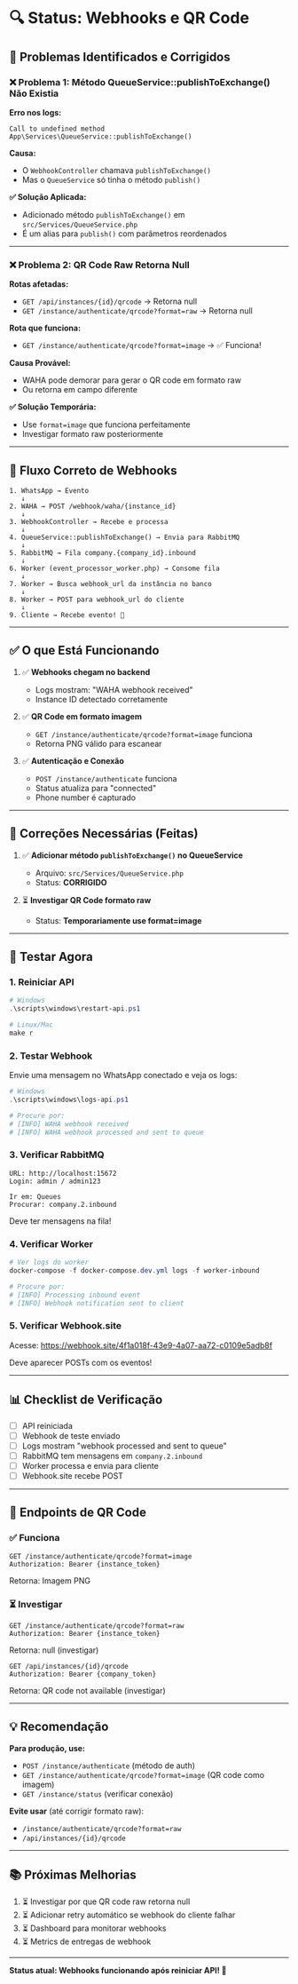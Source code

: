 # 🔍 Status: Webhooks e QR Code

## 🐛 Problemas Identificados e Corrigidos

### ❌ Problema 1: Método QueueService::publishToExchange() Não Existia

**Erro nos logs:**
```
Call to undefined method App\Services\QueueService::publishToExchange()
```

**Causa:** 
- O `WebhookController` chamava `publishToExchange()`
- Mas o `QueueService` só tinha o método `publish()`

**✅ Solução Aplicada:**
- Adicionado método `publishToExchange()` em `src/Services/QueueService.php`
- É um alias para `publish()` com parâmetros reordenados

---

### ❌ Problema 2: QR Code Raw Retorna Null

**Rotas afetadas:**
- `GET /api/instances/{id}/qrcode` → Retorna null
- `GET /instance/authenticate/qrcode?format=raw` → Retorna null

**Rota que funciona:**
- `GET /instance/authenticate/qrcode?format=image` → ✅ Funciona!

**Causa Provável:**
- WAHA pode demorar para gerar o QR code em formato raw
- Ou retorna em campo diferente

**✅ Solução Temporária:**
- Use `format=image` que funciona perfeitamente
- Investigar formato raw posteriormente

---

## 🔄 Fluxo Correto de Webhooks

```
1. WhatsApp → Evento
   ↓
2. WAHA → POST /webhook/waha/{instance_id}
   ↓
3. WebhookController → Recebe e processa
   ↓
4. QueueService::publishToExchange() → Envia para RabbitMQ
   ↓
5. RabbitMQ → Fila company.{company_id}.inbound
   ↓
6. Worker (event_processor_worker.php) → Consome fila
   ↓
7. Worker → Busca webhook_url da instância no banco
   ↓
8. Worker → POST para webhook_url do cliente
   ↓
9. Cliente → Recebe evento! 🎉
```

---

## ✅ O que Está Funcionando

1. ✅ **Webhooks chegam no backend**
   - Logs mostram: "WAHA webhook received"
   - Instance ID detectado corretamente

2. ✅ **QR Code em formato imagem**
   - `GET /instance/authenticate/qrcode?format=image` funciona
   - Retorna PNG válido para escanear

3. ✅ **Autenticação e Conexão**
   - `POST /instance/authenticate` funciona
   - Status atualiza para "connected"
   - Phone number é capturado

---

## 🔧 Correções Necessárias (Feitas)

1. ✅ **Adicionar método `publishToExchange()` no QueueService**
   - Arquivo: `src/Services/QueueService.php`
   - Status: **CORRIGIDO**

2. ⏳ **Investigar QR Code formato raw**
   - Status: **Temporariamente use format=image**

---

## 🚀 Testar Agora

### 1. Reiniciar API

```powershell
# Windows
.\scripts\windows\restart-api.ps1

# Linux/Mac
make r
```

### 2. Testar Webhook

Envie uma mensagem no WhatsApp conectado e veja os logs:

```powershell
# Windows
.\scripts\windows\logs-api.ps1

# Procure por:
# [INFO] WAHA webhook received
# [INFO] WAHA webhook processed and sent to queue
```

### 3. Verificar RabbitMQ

```
URL: http://localhost:15672
Login: admin / admin123

Ir em: Queues
Procurar: company.2.inbound
```

Deve ter mensagens na fila!

### 4. Verificar Worker

```powershell
# Ver logs do worker
docker-compose -f docker-compose.dev.yml logs -f worker-inbound

# Procure por:
# [INFO] Processing inbound event
# [INFO] Webhook notification sent to client
```

### 5. Verificar Webhook.site

Acesse: https://webhook.site/4f1a018f-43e9-4a07-aa72-c0109e5adb8f

Deve aparecer POSTs com os eventos!

---

## 📊 Checklist de Verificação

- [ ] API reiniciada
- [ ] Webhook de teste enviado
- [ ] Logs mostram "webhook processed and sent to queue"
- [ ] RabbitMQ tem mensagens em `company.2.inbound`
- [ ] Worker processa e envia para cliente
- [ ] Webhook.site recebe POST

---

## 🎯 Endpoints de QR Code

### ✅ Funciona
```http
GET /instance/authenticate/qrcode?format=image
Authorization: Bearer {instance_token}
```
Retorna: Imagem PNG

### ⏳ Investigar
```http
GET /instance/authenticate/qrcode?format=raw
Authorization: Bearer {instance_token}
```
Retorna: null (investigar)

```http
GET /api/instances/{id}/qrcode
Authorization: Bearer {company_token}
```
Retorna: QR code not available (investigar)

---

## 💡 Recomendação

**Para produção, use:**
- `POST /instance/authenticate` (método de auth)
- `GET /instance/authenticate/qrcode?format=image` (QR code como imagem)
- `GET /instance/status` (verificar conexão)

**Evite usar** (até corrigir formato raw):
- `/instance/authenticate/qrcode?format=raw`
- `/api/instances/{id}/qrcode`

---

## 📚 Próximas Melhorias

1. ⏳ Investigar por que QR code raw retorna null
2. ⏳ Adicionar retry automático se webhook do cliente falhar
3. ⏳ Dashboard para monitorar webhooks
4. ⏳ Metrics de entregas de webhook

---

**Status atual: Webhooks funcionando após reiniciar API! 🎉**


